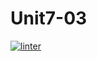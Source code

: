 # Unit7-03
[![linter](https://github.com/bret-padlan/Unit7-03/workflows/linter/badge.svg)](https://github.com/marketplace/actions/super-linter)
